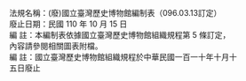 法規名稱：(廢)國立臺灣歷史博物館編制表（096.03.13訂定）  
廢止日期：民國 110 年 10 月 15 日  
編 註：本編制表依據國立臺灣歷史博物館組織規程第 5 條訂定，  
內容請參閱相關圖表附檔。  
編 註：國立臺灣歷史博物館組織規程於中華民國一百一十年十月十  
五日廢止  


